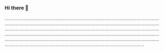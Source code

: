 ### Hi there 👋

............................................................................................................................................................................................................................................................................................................................................................................................................................................................................................................................................................................................................................................................................................................................................................